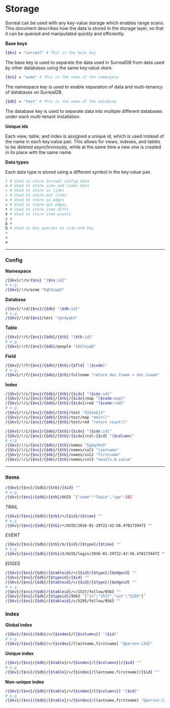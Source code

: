 # Storage

Surreal can be used with any key-value storage which enables range scans. This document describes how the data is stored in the storage layer, so that it can be queried and manipulated quickly and efficiently.

**Base keys**

```bash
{$kv} = "surreal" # This is the base key
```

The base key is used to separate the data used in SurrealDB from data used by other databases using the same key:value store.

```bash
{$ns} = "acme" # This is the name of the namespace
```

The namespace key is used to enable separation of data and multi-tenancy of databases on SurrealDB.

```bash
{$db} = "test" # This is the name of the database
```

The database key is used to separate data into multiple different databases under each multi-tenant installation.

**Unique ids**

Each view, table, and index is assigned a unique id, which is used instead of the name in each key:value pair. This allows for views, indexes, and tables to be deleted asynchronously, while at the same time a new one is created in its place with the same name.

**Data types**

Each data type is stored using a different symbol in the key:value pair.

```bash
! # Used to store Surreal config data
¤ # Used to store view and index data
‹ # Used to store in links
› # Used to store out links
« # Used to store in edges
» # Used to store out edges
• # Used to store item diffs
‡ # Used to store item events
◊ #
∆ #
Ω # Used in key queries as scan end key
~
≈
≠
```

---

### Config

**Namespace**
```bash
/{$kv}/!/n/{$ns} "{$ns:id}"
# e.g.
/{$kv}/!/n/acme "6qh3iwp5"
```

**Database**
```bash
/{$kv}/!/d/{$ns}/{$db} "{$db:id}"
# e.g.
/{$kv}/!/d/{$ns}/test "3gt4yqk3"
```

**Table**
```bash
/{$kv}/!/t/{$ns}/{$db}/{$tb} "{$tb:id}"
# e.g.
/{$kv}/!/t/{$ns}/{$db}/people "1bd7ajq8"
```

**Field**
```bash
/{$kv}/!/f/{$ns}/{$db}/{$tb}/{$fld} "{$code}"
# e.g.
/{$kv}/!/f/{$ns}/{$db}/{$tb}/fullname "return doc.fname + doc.lname"
```

**Index**

```bash
/{$kv}/!/i/{$ns}/{$db}/{$tb}/{$idx} "{$idx:id}"
/{$kv}/!/i/{$ns}/{$db}/{$tb}/{$idx}/map "{$code:map}"
/{$kv}/!/i/{$ns}/{$db}/{$tb}/{$idx}/red "{$code:red}"
# e.g.
/{$kv}/!/i/{$ns}/{$db}/{$tb}/test "9jh1ebj4"
/{$kv}/!/i/{$ns}/{$db}/{$tb}/test/map "emit()"
/{$kv}/!/i/{$ns}/{$db}/{$tb}/test/red "return count()"
```

```bash
/{$kv}/!/i/{$ns}/{$db}/{$tb}/{$idx} "{$idx:id}"
/{$kv}/!/i/{$ns}/{$db}/{$tb}/{$idx}/col:{$cd} "{$column}"
# e.g
/{$kv}/!/i/{$ns}/{$db}/{$tb}/names "5gbq3hm5"
/{$kv}/!/i/{$ns}/{$db}/{$tb}/names/col1 "lastname"
/{$kv}/!/i/{$ns}/{$db}/{$tb}/names/col2 "firstname"
/{$kv}/!/i/{$ns}/{$db}/{$tb}/names/col3 "emails.0.value"
```

---

### Items

```bash
/{$kv}/{$ns}/{$db}/{$tb}/{$id} ""
# e.g
/{$kv}/{$ns}/{$db}/{$tb}/UUID `{"name":"Tobie","age":18}`
```

*TRAIL*
```bash
/{$kv}/{$ns}/{$db}/{$tb}/•/{$id}/{$time} ""
# e.g
/{$kv}/{$ns}/{$db}/{$tb}/•/UUID/2016-01-29T22:42:56.478173947Z ""
```

*EVENT*
```bash
/{$kv}/{$ns}/{$db}/{$tb}/‡/{$id}/{$type}/{$time} ""
# e.g
/{$kv}/{$ns}/{$db}/{$tb}/‡/UUID/login/2016-01-29T22:42:56.478173947Z ""
```

*EDGES*
```bash
/{$kv}/{$ns}/{$db}/{$tableid}/»/{$id}/{$type}/{$edgeid} ""
/{$kv}/{$ns}/{$db}/{$typeid}/{$id} ""
/{$kv}/{$ns}/{$db}/{$tableid}/«/{$id}/{$type}/{$edgeid} ""
# e.g
/{$kv}/{$ns}/{$db}/{$tableid}/»/1537/follow/9563 ""
/{$kv}/{$ns}/{$db}/{$typeid}/9563 `{"in":"1537","out":"5295"}`
/{$kv}/{$ns}/{$db}/{$tableid}/«/5295/follow/9563 ""
```

### Index

**Global index**
```bash
/{$kv}/{$ns}/{$db}/¤/{$index}/[{$columns}] "{$id}"
# e.g
/{$kv}/{$ns}/{$db}/¤/{$index}/[lastname,firstname] "@person:1342"
```

**Unique index**
```bash
/{$kv}/{$ns}/{$db}/{$table}/¤/{$index}/[{$columns}]/{$id} ""
# e.g
/{$kv}/{$ns}/{$db}/{$table}/¤/{$index}/[lastname,firstname]/{$id} ""
```

**Non-unique index**
```bash
/{$kv}/{$ns}/{$db}/{$table}/¤/{$index}/[{$columns}] "{$id}"
# e.g
/{$kv}/{$ns}/{$db}/{$table}/¤/{$index}/[lastname,firstname] "@person:1342"
```